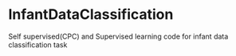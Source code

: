 # InfantDataClassification
Self supervised(CPC) and Supervised learning code for infant data classification task
